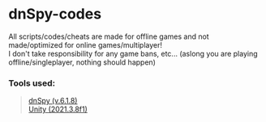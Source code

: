 # dnSpy-codes

All scripts/codes/cheats are made for offline games and not made/optimized for online games/multiplayer!<br>
I don't take responsibility for any game bans, etc... (aslong you are playing offline/singleplayer, nothing should happen)

### Tools used:
> [dnSpy (v.6.1.8)](https://github.com/dnSpy/dnSpy)<br>
> [Unity (2021.3.8f1)](https://unity.com/)
